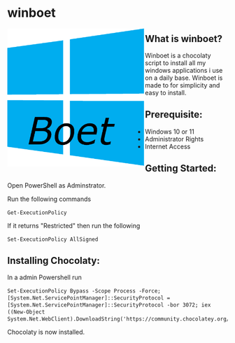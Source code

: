 # winboet


<a href="url"><img src="https://github.com/hacker41d4n/winboet/blob/main/resources/winboetlogo.png" align="left" height="315" width="315" ></a>
## What is winboet?
Winboet is a chocolaty script to install all my windows applications i use on a daily base.
Winboet is made to for simplicity and easy to install.

## Prerequisite:

- Windows 10 or 11
- Administrator Rights
- Internet Access



## Getting Started:

Open PowerShell as Adminstrator.

Run the following commands

```
Get-ExecutionPolicy
```
If it returns "Restricted" then run the following
```
Set-ExecutionPolicy AllSigned
```
## Installing Chocolaty:
In a admin Powershell run
```
Set-ExecutionPolicy Bypass -Scope Process -Force; [System.Net.ServicePointManager]::SecurityProtocol = [System.Net.ServicePointManager]::SecurityProtocol -bor 3072; iex ((New-Object System.Net.WebClient).DownloadString('https://community.chocolatey.org/install.ps1'))
```
Chocolaty is now installed.
